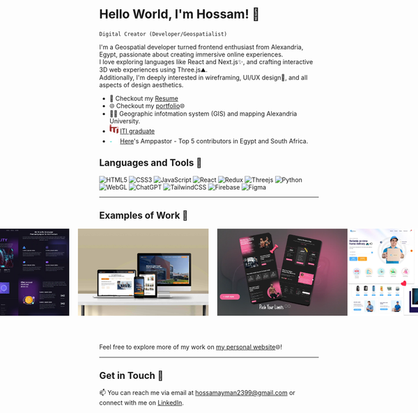 # Hello World, I'm Hossam! 👋
`Digital Creator (Developer/Geospatialist)`

I'm a Geospatial developer turned frontend enthusiast from Alexandria, Egypt, passionate about creating immersive online experiences.<br>I love exploring languages like React and Next.js✨, and crafting interactive 3D web experiences using Three.js⛰️.<br>Additionally, I'm deeply interested in wireframing, UI/UX design🎨, and all aspects of design aesthetics.

- 📝 Checkout my [Resume](https://drive.google.com/uc?export=download&id=1CBSXgMphhHq02Fsm0yIoubw9f337O6oC)
- 🌐 Checkout my [portfolio](https://master--hossam-ayman.netlify.app/)🌐
- 👨‍🎓 Geographic infotmation system (GIS) and mapping Alexandria University.
- <img src="https://github.com/hossam43/hossam43/blob/master/assets/iti.svg" alt="iti logo" width="20" height="20"> [ITI graduate](https://iti.gov.eg/home)
- <img src="https://github.com/hossam43/hossam43/blob/master/assets/here.svg" alt="here logo" width="20" height="20"> [Here](https://www.here.com/)'s Amppastor - Top 5 contributors in Egypt and South Africa.

## Languages and Tools 🧰

![HTML5](https://img.shields.io/badge/html5-%23E34F26.svg?style=for-the-badge&logo=html5&logoColor=white)
![CSS3](https://img.shields.io/badge/css3-%231572B6.svg?style=for-the-badge&logo=css3&logoColor=white)
![JavaScript](https://img.shields.io/badge/javascript-%23323330.svg?style=for-the-badge&logo=javascript&logoColor=%23F7DF1E)
![React](https://img.shields.io/badge/react-%2320232a.svg?style=for-the-badge&logo=react&logoColor=%2361DAFB)
![Redux](https://img.shields.io/badge/redux-%23593d88.svg?style=for-the-badge&logo=redux&logoColor=white)
![Threejs](https://img.shields.io/badge/threejs-black?style=for-the-badge&logo=three.js&logoColor=white)
![Python](https://img.shields.io/badge/python-3670A0?style=for-the-badge&logo=python&logoColor=ffdd54)
![WebGL](https://img.shields.io/badge/WebGL-990000?logo=webgl&logoColor=white&style=for-the-badge)
![ChatGPT](https://img.shields.io/badge/chatGPT-74aa9c?style=for-the-badge&logo=openai&logoColor=white)
![TailwindCSS](https://img.shields.io/badge/tailwindcss-%2338B2AC.svg?style=for-the-badge&logo=tailwind-css&logoColor=white)
![Firebase](https://img.shields.io/badge/firebase-%23039BE5.svg?style=for-the-badge&logo=firebase)
![Figma](https://img.shields.io/badge/figma-%23F24E1E.svg?style=for-the-badge&logo=figma&logoColor=white)
___


## Examples of Work 🎨

<div style="display:flex; justify-content: center; margin-bottom: 32px;">
    <img src="https://github.com/hossam43/hossam43/blob/master/assets/website-ui-2.webp" alt="work example1" width="300" height="200" style="margin-right: 20px;">
    <img src="https://github.com/hossam43/hossam43/blob/master/assets/website-mock-4.jpg" alt="work example2" width="300" height="200" style="margin-right: 20px;">
    <img src="https://raw.githubusercontent.com/hossam43/hossam43/master/assets/website-ui-7.webp" alt="work example3" width="300" height="200">
    <img src="https://raw.githubusercontent.com/hossam43/hossam43/master/assets/website-ui-6.webp" alt="work example4" width="300" height="200">
</div>

<br>

Feel free to explore more of my work on [my personal website](https://master--hossam-ayman.netlify.app/)🌐!
___


## Get in Touch 📧

📫 You can reach me via email at [hossamayman2399@gmail.com](mailto:hossamayman2399@gmail.com) or connect with me on [LinkedIn](https://www.linkedin.com/in/hossam-ayman-/).

